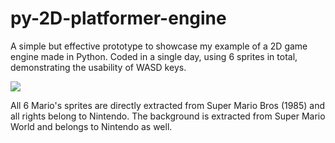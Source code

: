 # py-2D-platformer-engine

A simple but effective prototype to showcase my example of a 2D game engine made in Python. Coded in a single day, using 6 sprites in total, demonstrating the usability of WASD keys.

<img src="https://i.imgur.com/EydQPCO.gif">

All 6 Mario's sprites are directly extracted from Super Mario Bros (1985) and all rights belong to Nintendo. The background is extracted from Super Mario World and belongs to Nintendo as well.
